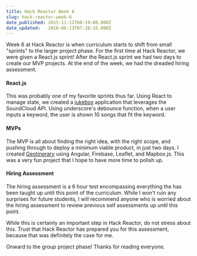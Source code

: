 ```yaml
---
title: Hack Reactor Week 6
slug: hack-reactor-week-6
date_published: 2015-11-12T08:19:00.000Z
date_updated:   2016-06-13T07:20:16.000Z
---
```


Week 6 at Hack Reactor is when curriculum starts to shift from small "sprints" to the larger project phase. For the first time at Hack Reactor, we were given a React.js sprint! After the React.js sprint we had two days to create our MVP projects. At the end of the week, we had the dreaded hiring assessment.

#### React.js

This was probably one of my favorite sprints thus far. Using React to manage state, we created a [jukebox](https://jz-jukebox.herokuapp.com/) application that leverages the SoundCloud API. Using underscore's debounce function, when a user inputs a keyword, the user is shown 10 songs that fit the keyword.


#### MVPs

The MVP is all about finding the right idea, with the right scope, and pushing through to deploy a minimum viable product, in just two days. I created [Geotinerary](https://geotinerary.herokuapp.com/#/) using Angular, Firebase, Leaflet, and Mapbox.js. This was a very fun project that I hope to have more time to polish up.

#### Hiring Assessment

The hiring assessment is a 6 hour test encompassing everything the has been taught up until this point of the curriculum. While I won't ruin any surprises for future students, I will recommend anyone who is worried about the hiring assessment to review previous self assessments up until this point.

While this is certainly an important step in Hack Reactor, do not stress about this. Trust that Hack Reactor has prepared you for this assessment, because that was definitely the case for me.

Onward to the group project phase! Thanks for reading everyone.
